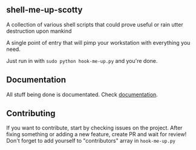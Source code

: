 shell-me-up-scotty
--------------------

A collection of various shell scripts that could prove useful or rain utter destruction upon mankind

A single point of entry that will pimp your workstation with everything you need.

Just run in with ` sudo python hook-me-up.py ` and you're done.


Documentation
-------------

All stuff being done is documentated. Check [documentation](docs/README.md).


Contributing
------------
If you want to contribute, start by checking issues on the project.
After fixing something or adding a new feature, create PR and wait 
for review! Don't forget to add yourself to "contributors" array in
`hook-me-up.py`